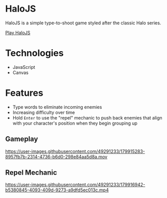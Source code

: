 # HaloJS

HaloJS is a simple type-to-shoot game styled after the classic Halo series.

[Play HaloJS](https://mdhamija94.github.io/HaloJS/)

# Technologies

* JavaScript
* Canvas

# Features

* Type words to eliminate incoming enemies
* Increasing difficulty over time
* Hold `Enter` to use the "repel" mechanic to push back enemies that align with your character's position when they begin grouping up

## Gameplay

https://user-images.githubusercontent.com/49291233/179915283-8957fb7b-2314-4736-b6d0-298e84aa5d8a.mov

## Repel Mechanic

https://user-images.githubusercontent.com/49291233/179916942-b5380845-4093-409d-9273-a9dfd5ec013c.mp4
